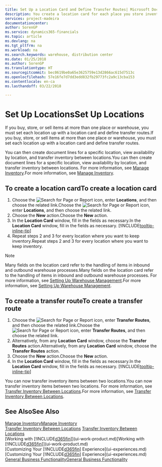 ```yaml
---
title: Set Up a Location Card and Define Transfer Routes| Microsoft Docs
description: You create a location card for each place you store inventory items, for example, a warehouse or distribution centre, and set up routes to transfer items between locations.
services: project-madeira
documentationcenter: 
author: SorenGP
ms.service: dynamics365-financials
ms.topic: article
ms.devlang: na
ms.tgt_pltfrm: na
ms.workload: na
ms.search.keywords: warehouse, distribution center
ms.date: 01/25/2018
ms.author: SorenGP
ms.translationtype: HT
ms.sourcegitcommit: bec0619be0a65e3625759e13d2866ac615d7513c
ms.openlocfilehash: 57e16fe7d7dd3edd832fb29773fc2a9c13cba153
ms.contentlocale: en-ca
ms.lasthandoff: 03/22/2018

---
```

# <a name="set-up-locations"></a><span data-ttu-id="1c176-103">Set Up Locations</span><span class="sxs-lookup"><span data-stu-id="1c176-103">Set Up Locations</span></span>
<span data-ttu-id="1c176-104">If you buy, store, or sell items at more than one place or warehouse, you must set each location up with a location card and define transfer routes.</span><span class="sxs-lookup"><span data-stu-id="1c176-104">If you buy, store, or sell items at more than one place or warehouse, you must set each location up with a location card and define transfer routes.</span></span>

<span data-ttu-id="1c176-105">You can then create document lines for a specific location, view availability by location, and transfer inventory between locations.</span><span class="sxs-lookup"><span data-stu-id="1c176-105">You can then create document lines for a specific location, view availability by location, and transfer inventory between locations.</span></span> <span data-ttu-id="1c176-106">For more information, see [Manage Inventory](inventory-manage-inventory.md).</span><span class="sxs-lookup"><span data-stu-id="1c176-106">For more information, see [Manage Inventory](inventory-manage-inventory.md).</span></span>

## <a name="to-create-a-location-card"></a><span data-ttu-id="1c176-107">To create a location card</span><span class="sxs-lookup"><span data-stu-id="1c176-107">To create a location card</span></span>
1. <span data-ttu-id="1c176-108">Choose the ![Search for Page or Report](media/ui-search/search_small.png "Search for Page or Report icon") icon, enter **Locations**, and then choose the related link.</span><span class="sxs-lookup"><span data-stu-id="1c176-108">Choose the ![Search for Page or Report](media/ui-search/search_small.png "Search for Page or Report icon") icon, enter **Locations**, and then choose the related link.</span></span>
2. <span data-ttu-id="1c176-109">Choose the **New** action.</span><span class="sxs-lookup"><span data-stu-id="1c176-109">Choose the **New** action.</span></span>
3. <span data-ttu-id="1c176-110">In the **Location Card** window, fill in the fields as necessary.</span><span class="sxs-lookup"><span data-stu-id="1c176-110">In the **Location Card** window, fill in the fields as necessary.</span></span> [!INCLUDE[tooltip-inline-tip](includes/tooltip-inline-tip_md.md)]
4. <span data-ttu-id="1c176-111">Repeat steps 2 and 3 for every location where you want to keep inventory.</span><span class="sxs-lookup"><span data-stu-id="1c176-111">Repeat steps 2 and 3 for every location where you want to keep inventory.</span></span>

> [!NOTE]  
> <span data-ttu-id="1c176-112">Many fields on the location card refer to the handling of items in inbound and outbound warehouse processes.</span><span class="sxs-lookup"><span data-stu-id="1c176-112">Many fields on the location card refer to the handling of items in inbound and outbound warehouse processes.</span></span> <span data-ttu-id="1c176-113">For more information, see [Setting Up Warehouse Management](warehouse-setup-warehouse.md).</span><span class="sxs-lookup"><span data-stu-id="1c176-113">For more information, see [Setting Up Warehouse Management](warehouse-setup-warehouse.md).</span></span>

## <a name="to-create-a-transfer-route"></a><span data-ttu-id="1c176-114">To create a transfer route</span><span class="sxs-lookup"><span data-stu-id="1c176-114">To create a transfer route</span></span>
1. <span data-ttu-id="1c176-115">Choose the ![Search for Page or Report](media/ui-search/search_small.png "Search for Page or Report icon") icon, enter **Transfer Routes**, and then choose the related link.</span><span class="sxs-lookup"><span data-stu-id="1c176-115">Choose the ![Search for Page or Report](media/ui-search/search_small.png "Search for Page or Report icon") icon, enter **Transfer Routes**, and then choose the related link.</span></span>
2. <span data-ttu-id="1c176-116">Alternatively, from any **Location Card** window, choose the **Transfer Routes** action.</span><span class="sxs-lookup"><span data-stu-id="1c176-116">Alternatively, from any **Location Card** window, choose the **Transfer Routes** action.</span></span>
3. <span data-ttu-id="1c176-117">Choose the **New** action.</span><span class="sxs-lookup"><span data-stu-id="1c176-117">Choose the **New** action.</span></span>
4. <span data-ttu-id="1c176-118">In the **Location Card** window, fill in the fields as necessary.</span><span class="sxs-lookup"><span data-stu-id="1c176-118">In the **Location Card** window, fill in the fields as necessary.</span></span> [!INCLUDE[tooltip-inline-tip](includes/tooltip-inline-tip_md.md)]

<span data-ttu-id="1c176-119">You can now transfer inventory items between two locations.</span><span class="sxs-lookup"><span data-stu-id="1c176-119">You can now transfer inventory items between two locations.</span></span> <span data-ttu-id="1c176-120">For more information, see [Transfer Inventory Between Locations](inventory-how-transfer-between-locations.md).</span><span class="sxs-lookup"><span data-stu-id="1c176-120">For more information, see [Transfer Inventory Between Locations](inventory-how-transfer-between-locations.md).</span></span>    

## <a name="see-also"></a><span data-ttu-id="1c176-121">See Also</span><span class="sxs-lookup"><span data-stu-id="1c176-121">See Also</span></span>
[<span data-ttu-id="1c176-122">Manage Inventory</span><span class="sxs-lookup"><span data-stu-id="1c176-122">Manage Inventory</span></span>](inventory-manage-inventory.md)  
<span data-ttu-id="1c176-123">[Transfer Inventory Between Locations](inventory-how-transfer-between-locations.md)  </span><span class="sxs-lookup"><span data-stu-id="1c176-123">[Transfer Inventory Between Locations](inventory-how-transfer-between-locations.md)  </span></span>  
<span data-ttu-id="1c176-124">[Working with [!INCLUDE[d365fin](includes/d365fin_md.md)]](ui-work-product.md)</span><span class="sxs-lookup"><span data-stu-id="1c176-124">[Working with [!INCLUDE[d365fin](includes/d365fin_md.md)]](ui-work-product.md)</span></span>  
<span data-ttu-id="1c176-125">[Customizing Your [!INCLUDE[d365fin](includes/d365fin_md.md)] Experience](ui-experiences.md)</span><span class="sxs-lookup"><span data-stu-id="1c176-125">[Customizing Your [!INCLUDE[d365fin](includes/d365fin_md.md)] Experience](ui-experiences.md)</span></span>  
[<span data-ttu-id="1c176-126">General Business Functionality</span><span class="sxs-lookup"><span data-stu-id="1c176-126">General Business Functionality</span></span>](ui-across-business-areas.md)

